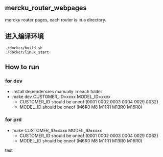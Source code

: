 ## mercku_router_webpages

mercku router pages, each router is in a directory.

## 进入编译环境
```shell
./docker/build.sh
./docker/linux_start
```

## How to run

### for dev

- install dependencies manually in each folder
- make dev CUSTOMER_ID=xxxx MODEL_ID=xxxx
  - CUSTOMER_ID should be oneof (0001 0002 0003 0004 0029 0032)
  - MODEL_ID should be oneof (M6R0 M8 M11R1 M13R0 M16R0)

### for prd

- make CUSTOMER_ID=xxxx MODEL_ID=xxxx
  - CUSTOMER_ID should be oneof (0001 0002 0003 0004 0029 0032)
  - MODEL_ID should be oneof (M6R0 M8 M11R1 M13R0 M16R0)

test
